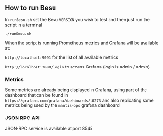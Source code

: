 ## How to run Besu

In `runBesu.sh` set the Besu `VERSION` you wish to test and then just run the script in a terminal 

```./runBesu.sh```

When the script is running Prometheus metrics and Grafana will be available at:

`http://localhost:9091` for the list of all available metrics

`http://localhost:3000/login` to access Grafana (login is admin / admin)


### Metrics
Some metrics are already being displayed in Grafana, using part of the dashboard that can be found in `https://grafana.com/grafana/dashboards/10273` and also replicating some metrics being used by the `mantis-ops` grafana dashboard 


### JSON RPC API
JSON-RPC service is available at port 8545
